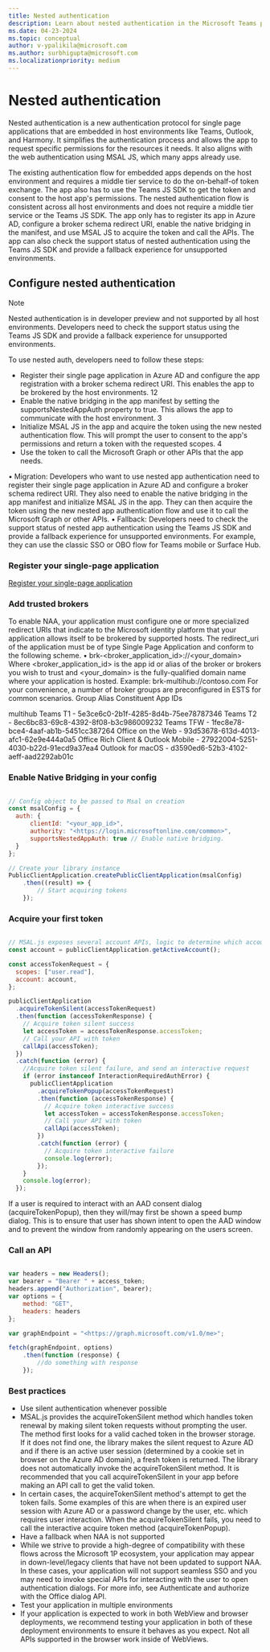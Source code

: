 ```yaml
---
title: Nested authentication
description: Learn about nested authentication in the Microsoft Teams platform.
ms.date: 04-23-2024
ms.topic: conceptual
author: v-ypalikila@microsoft.com
ms.author: surbhigupta@microsoft.com
ms.localizationpriority: medium
---
```


# Nested authentication

Nested authentication is a new authentication protocol for single page applications that are embedded in host environments like Teams, Outlook, and Harmony. It simplifies the authentication process and allows the app to request specific permissions for the resources it needs. It also aligns with the web authentication using MSAL JS, which many apps already use.

The existing authentication flow for embedded apps depends on the host environment and requires a middle tier service to do the on-behalf-of token exchange. The app also has to use the Teams JS SDK to get the token and consent to the host app's permissions.
The nested authentication flow is consistent across all host environments and does not require a middle tier service or the Teams JS SDK. The app only has to register its app in Azure AD, configure a broker schema redirect URI, enable the native bridging in the manifest, and use MSAL JS to acquire the token and call the APIs. The app can also check the support status of nested authentication using the Teams JS SDK and provide a fallback experience for unsupported environments.

## Configure nested authentication

> [!NOTE]
> Nested authentication is in developer preview and not supported by all host environments. Developers need to check the support status using the Teams JS SDK and provide a fallback experience for unsupported environments.

To use nested auth, developers need to follow these steps:

* Register their single page application in Azure AD and configure the app registration with a broker schema redirect URI. This enables the app to be brokered by the host environments. 12
* Enable the native bridging in the app manifest by setting the supportsNestedAppAuth property to true. This allows the app to communicate with the host environment. 3
* Initialize MSAL JS in the app and acquire the token using the new nested authentication flow. This will prompt the user to consent to the app's permissions and return a token with the requested scopes. 4
* Use the token to call the Microsoft Graph or other APIs that the app needs.

• Migration: Developers who want to use nested app authentication need to register their single page application in Azure AD and configure a broker schema redirect URI. They also need to enable the native bridging in the app manifest and initialize MSAL JS in the app. They can then acquire the token using the new nested app authentication flow and use it to call the Microsoft Graph or other APIs.
• Fallback: Developers need to check the support status of nested app authentication using the Teams JS SDK and provide a fallback experience for unsupported environments. For example, they can use the classic SSO or OBO flow for Teams mobile or Surface Hub.

### Register your single-page application

[Register your single-page application](/entra/identity-platform/scenario-spa-app-registration)

### Add trusted brokers

To enable NAA, your application must configure one or more specialized redirect URIs that indicate to the Microsoft identity platform that your application allows itself to be brokered by supported hosts.
The redirect_uri of the application must be of type Single Page Application and conform to the following scheme.
• brk-<broker_application_id>://<your_domain>
Where <broker_application_id> is the app id or alias of the broker or brokers you wish to trust and <your_domain> is the fully-qualified domain name where your application is hosted.
Example: brk-multihub://contoso.com
For your convenience, a number of broker groups are preconfigured in ESTS for common scenarios.
Group Alias Constituent App IDs

multihub Teams T1 - 5e3ce6c0-2b1f-4285-8d4b-75ee78787346
Teams T2 - 8ec6bc83-69c8-4392-8f08-b3c986009232
Teams TFW - 1fec8e78-bce4-4aaf-ab1b-5451cc387264
Office on the Web - 93d53678-613d-4013-afc1-62e9e444a0a5
Office Rich Client & Outlook Mobile - 27922004-5251-4030-b22d-91ecd9a37ea4
Outlook for macOS - d3590ed6-52b3-4102-aeff-aad2292ab01c

### Enable Native Bridging in your config

```javascript

// Config object to be passed to Msal on creation
const msalConfig = {
  auth: {
      clientId: "<your_app_id>",
      authority: "<https://login.microsoftonline.com/common>",
      supportsNestedAppAuth: true // Enable native bridging.
  }
};

// Create your library instance
PublicClientApplication.createPublicClientApplication(msalConfig)
    .then((result) => {
        // Start acquiring tokens
    });
```

### Acquire your first token

```javascript

// MSAL.js exposes several account APIs, logic to determine which account to use is the responsibility of the developer
const account = publicClientApplication.getActiveAccount();

const accessTokenRequest = {
  scopes: ["user.read"],
  account: account,
};

publicClientApplication
  .acquireTokenSilent(accessTokenRequest)
  .then(function (accessTokenResponse) {
    // Acquire token silent success
    let accessToken = accessTokenResponse.accessToken;
    // Call your API with token
    callApi(accessToken);
  })
  .catch(function (error) {
    //Acquire token silent failure, and send an interactive request
    if (error instanceof InteractionRequiredAuthError) {
      publicClientApplication
        .acquireTokenPopup(accessTokenRequest)
        .then(function (accessTokenResponse) {
          // Acquire token interactive success
          let accessToken = accessTokenResponse.accessToken;
          // Call your API with token
          callApi(accessToken);
        })
        .catch(function (error) {
          // Acquire token interactive failure
          console.log(error);
        });
    }
    console.log(error);
  });

```

If a user is required to interact with an AAD consent dialog (acquireTokenPopup), then they will/may first be shown a speed bump dialog. This is to ensure that user has shown intent to open the AAD window and to prevent the window from randomly appearing on the users screen.

### Call an API

```javascript

var headers = new Headers();
var bearer = "Bearer " + access_token;
headers.append("Authorization", bearer);
var options = {
    method: "GET",
    headers: headers
};

var graphEndpoint = "<https://graph.microsoft.com/v1.0/me>";

fetch(graphEndpoint, options)
    .then(function (response) {
        //do something with response
    });

```

### Best practices

* Use silent authentication whenever possible
* MSAL.js provides the acquireTokenSilent method which handles token renewal by making silent token requests without prompting the user. The method first looks for a valid cached token in the browser storage. If it does not find one, the library makes the silent request to Azure AD and if there is an active user session (determined by a cookie set in browser on the Azure AD domain), a fresh token is returned. The library does not automatically invoke the acquireTokenSilent method. It is recommended that you call acquireTokenSilent in your app before making an API call to get the valid token.
* In certain cases, the acquireTokenSilent method's attempt to get the token fails. Some examples of this are when there is an expired user session with Azure AD or a password change by the user, etc. which requires user interaction. When the acquireTokenSilent fails, you need to call the interactive acquire token method (acquireTokenPopup).
* Have a fallback when NAA is not supported
* While we strive to provide a high-degree of compatibility with these flows across the Microsoft 1P ecosystem, your application may appear in down-level/legacy clients that have not been updated to support NAA. In these cases, your application will not support seamless SSO and you may need to invoke special APIs for interacting with the user to open authentication dialogs. For more info, see Authenticate and authorize with the Office dialog API.
* Test your application in multiple environments
* If your application is expected to work in both WebView and browser deployments, we recommend testing your application in both of these deployment environments to ensure it behaves as you expect. Not all APIs supported in the browser work inside of WebViews.
